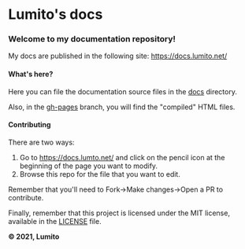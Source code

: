 # Lumito's docs

### Welcome to my documentation repository!

My docs are published in the following site: https://docs.lumito.net/

#### What's here?

Here you can file the documentation source files in the [docs](https://github.com/LumitoLuma/docs/tree/master/docs) directory.

Also, in the [gh-pages](https://github.com/LumitoLuma/docs/tree/gh-pages) branch, you will find the "compiled" HTML files.

#### Contributing

There are two ways:

1. Go to https://docs.lumto.net/ and click on the pencil icon at the beginning of the page you want to modify.
2. Browse this repo for the file that you want to edit.

Remember that you'll need to Fork->Make changes->Open a PR to contribute.

Finally, remember that this project is licensed under the MIT license, available in the [LICENSE](https://github.com/LumitoLuma/docs/blob/master/LICENSE) file.

**© 2021, Lumito**